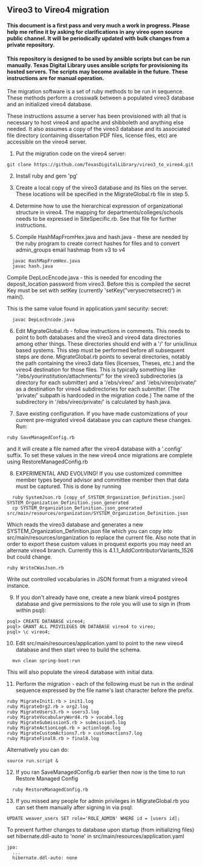 ## Vireo3 to Vireo4 migration

#### This document is a first pass and very much a work in progress.  Please help me refine it by asking for clarifications in any vireo open source public channel.  It will be periodically updated with bulk changes from a private repository.

#### This repository is designed to be used by ansible scripts but can be run manually.  Texas Digital Library uses ansible scripts for provisioning its hosted servers.  The scripts may become available in the future.  These instructions are for manual operation.

The migration software is a set of ruby methods to be run in sequence.  These methods perform a crosswalk between a populated vireo3 database and an initialized vireo4 database.

These instructions assume a server has been provisioned with all that is necessary to host vireo4 and apache and shibboleth and anything else needed.  It also assumes a copy of the vireo3 database and its associated file directory (containing dissertation PDF files, license files, etc) are accessible on the vireo4 server.


1.  Put the migration code on the vireo4 server:
```
git clone https://github.com/TexasDigitalLibrary/vireo3_to_vireo4.git
```

2.  Install ruby and gem 'pg'


3.  Create a local copy of the vireo3 database and its files on the server.  These locations will be specified in the MigrateGlobal.rb file in step 5. 


4.  Determine how to use the hierarchical expression of organizational structure in vireo4.  The mapping for departments/colleges/schools needs to be expressed in SiteSpecific.rb.  See that file for further instructions.


5.  Compile HashMapFromHex.java and hash.java - these are needed by the ruby program to create correct hashes for files and to convert admin_groups email hashmap from v3 to v4
```
  javac HashMapFromHex.java
  javac hash.java
```

Compile DepLocEncode.java - this is needed for encoding the deposit_location password from vireo3.
Before this is compiled the secret Key must be set with setKey (currently 'setKey("verysecretsecret)') in main().

This is the same value found in application.yaml security: secret:

```
  javac DepLocEncode.java
```


6.  Edit MigrateGlobal.rb - follow instructions in comments.  This needs to point to both databases and the vireo3 and vireo4 data directories among other things.  These directories should end with a '/' for unix/linux based systems.  This step must be performed before all subsequent steps are done.  MigrateGlobal.rb points to several directories, notably the path containing the vireo3 data files (licenses, Theses, etc.) and the vireo4 destination for those files.  This is typically something like "/ebs/yourinstitution/attachments/" for the vireo3 subdirectories (a directory for each submitter) and a '/ebs/vireo/' and '/ebs/vireo/private/' as a destination for vireo4 subdirectories for each submitter.  (The 'private/' subpath is hardcoded in the migration code.)  The name of the subdirectory in '/ebs/vireo/private/' is calculated by hash.java.


7.  Save existing configuration.
If you have made customizations of your current pre-migrated vireo4 database you can capture these changes.  Run:
```
ruby SaveManagedConfig.rb
```
and it will create a file named after the vireo4 database with a '.config' suffix.
To set these values in the new vireo4 once migrations are complete using RestoreManagedConfig.rb


8.  EXPERIMENTAL AND EVOLVING! If you use customized committee member types beyond advisor and committee member then that data must be captured.  This is done by running 
```
  ruby SystemJson.rb [copy_of_SYSTEM_Organization_Definition.json] SYSTEM_Organization_Definition.json_generated
  cp SYSTEM_Organization_Definition.json_generated src/main/resources/organization/SYSTEM_Organization_Definition.json
```
Which reads the vireo3 database and generates a new SYSTEM_Organization_Definition.json file which you can copy into src/main/resources/organization to replace the current file.
Also note that in order to export these custom values in proquest exports you may need an alternate vireo4 branch.  Currently this is 4.1.1_AddContributorVariants_1526 but could change.

```
ruby WriteCWasJson.rb
```
Write out controlled vocabularies in JSON format from a migrated vireo4 instance. 



9.  If you don't already have one, create a new blank vireo4 postgres database and give permissions to the role you will use to sign in (from within psql):
```
psql> CREATE DATABASE vireo4;
psql> GRANT ALL PRIVILEGES ON DATABASE vireo4 to vireo;
psql> \c vireo4;
```


10.  Edit src/main/resources/application.yaml to point to the new vireo4 database and then start vireo to build the schema.
```
  mvn clean spring-boot:run
```
This will also populate the vireo4 database with initial data.


11.  Perform the migration - each of the following must be run in the ordinal sequence expressed by the file name's last character before the prefix.
```
ruby MigrateInit1.rb > init1.log
ruby MigrateOrg2.rb > org2.log
ruby MigrateUsers3.rb > users3.log
ruby MigrateVocabularyWord4.rb > vocab4.log
ruby MigrateSubmission5.rb > submission5.log
ruby MigrateActionLog6.rb > actionlog6.log
ruby MigrateCustomActions7.rb > customactions7.log
ruby MigrateFinal8.rb > final8.log
```

Alternatively you can do:
```
source run.script &
```

12.  If you ran SaveManagedConfig.rb earlier then now is the time to run Restore Managed Config
```
  ruby RestoreManagedConfig.rb
```


13.  If you missed any people for admin privileges in MigrateGlobal.rb you can set them manually after signing in via psql:
```
UPDATE weaver_users SET role='ROLE_ADMIN' WHERE id = [users id];
```

To prevent further changes to database upon startup (from initializing files) set hibernate.ddl-auto to 'none' in src/main/resources/application.yaml

```
jpa:
  ...
  hibernate.ddl-auto: none
```



